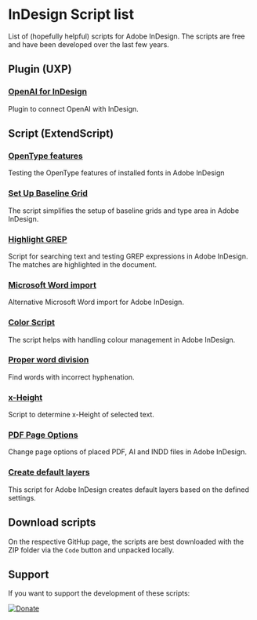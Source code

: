 # InDesign Script list

List of (hopefully helpful) scripts for Adobe InDesign. The scripts are free and have been developed over the last few years.

## Plugin (UXP)

### [OpenAI for InDesign](https://github.com/RolandDreger/indesign-openai)
Plugin to connect OpenAI with InDesign.

## Script (ExtendScript)

### [OpenType features](https://github.com/RolandDreger/open-type-features)
Testing the OpenType features of installed fonts in Adobe InDesign

### [Set Up Baseline Grid](https://github.com/RolandDreger/indesign-set-up-baseline-grid)
The script simplifies the setup of baseline grids and type area in Adobe InDesign.

### [Highlight GREP](https://github.com/RolandDreger/indesign-highlight-grep)
Script for searching text and testing GREP expressions in Adobe InDesign. The matches are highlighted in the document.

### [Microsoft Word import](https://github.com/RolandDreger/indesign-word-import)
Alternative Microsoft Word import for Adobe InDesign.

### [Color Script](https://github.com/RolandDreger/indesign-color-script)
The script helps with handling colour management in Adobe InDesign.

### [Proper word division](https://github.com/RolandDreger/indesign-proper-word-division)
Find words with incorrect hyphenation.

### [x-Height](https://github.com/RolandDreger/get-x-height)
Script to determine x-Height of selected text.

### [PDF Page Options](https://github.com/RolandDreger/pdf-page-options)
Change page options of placed PDF, AI and INDD files in Adobe InDesign. 

### [Create default layers](https://github.com/RolandDreger/create-default-layers)
This script for Adobe InDesign creates default layers based on the defined settings.

## Download scripts
On the respective GitHup page, the scripts are best downloaded with the ZIP folder via the `Code` button and unpacked locally.

## Support
If you want to support the development of these scripts:

[![Donate](https://img.shields.io/badge/Donate-PayPal-green.svg)](https://www.paypal.com/cgi-bin/webscr?cmd=_donations&business=roland%2edreger%40a1%2enet&lc=AT&item_name=Roland%20Dreger%20%2f%20Donation%20for%20indesign%20script%20development&currency_code=EUR&bn=PP%2dDonationsBF%3abtn_donateCC_LG%2egif%3aNonHosted)